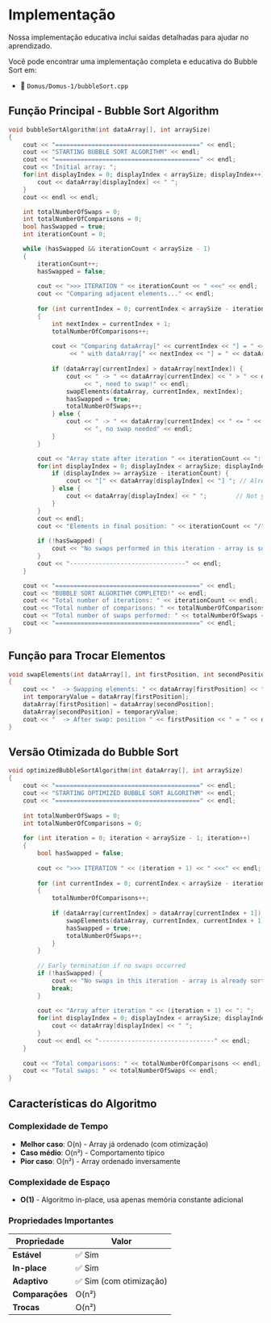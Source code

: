 # Implementação

Nossa implementação educativa inclui saídas detalhadas para ajudar no aprendizado.

Você pode encontrar uma implementação completa e educativa do Bubble Sort em:

<resource src="../../../Domus/Domus-1/bubbleSort.cpp">

- 📁 `Domus/Domus-1/bubbleSort.cpp`

</resource>


## Função Principal - Bubble Sort Algorithm

```cpp
void bubbleSortAlgorithm(int dataArray[], int arraySize)
{
    cout << "========================================" << endl;
    cout << "STARTING BUBBLE SORT ALGORITHM" << endl;
    cout << "========================================" << endl;
    cout << "Initial array: ";
    for(int displayIndex = 0; displayIndex < arraySize; displayIndex++) {
        cout << dataArray[displayIndex] << " ";
    }
    cout << endl << endl;

    int totalNumberOfSwaps = 0;
    int totalNumberOfComparisons = 0;
    bool hasSwapped = true;
    int iterationCount = 0;

    while (hasSwapped && iterationCount < arraySize - 1)
    {
        iterationCount++;
        hasSwapped = false;
        
        cout << ">>> ITERATION " << iterationCount << " <<<" << endl;
        cout << "Comparing adjacent elements..." << endl;
        
        for (int currentIndex = 0; currentIndex < arraySize - iterationCount; currentIndex++)
        {
            int nextIndex = currentIndex + 1;
            totalNumberOfComparisons++;
            
            cout << "Comparing dataArray[" << currentIndex << "] = " << dataArray[currentIndex] 
                 << " with dataArray[" << nextIndex << "] = " << dataArray[nextIndex];
            
            if (dataArray[currentIndex] > dataArray[nextIndex]) {
                cout << " -> " << dataArray[currentIndex] << " > " << dataArray[nextIndex] 
                     << ", need to swap!" << endl;
                swapElements(dataArray, currentIndex, nextIndex);
                hasSwapped = true;
                totalNumberOfSwaps++;
            } else {
                cout << " -> " << dataArray[currentIndex] << " <= " << dataArray[nextIndex] 
                     << ", no swap needed" << endl;
            }
        }

        cout << "Array state after iteration " << iterationCount << ": ";
        for(int displayIndex = 0; displayIndex < arraySize; displayIndex++) {
            if (displayIndex >= arraySize - iterationCount) {
                cout << "[" << dataArray[displayIndex] << "] "; // Already sorted elements
            } else {
                cout << dataArray[displayIndex] << " ";        // Not yet sorted elements
            }
        }
        cout << endl;
        cout << "Elements in final position: " << iterationCount << "/" << arraySize << endl;
        
        if (!hasSwapped) {
            cout << "No swaps performed in this iteration - array is sorted!" << endl;
        }
        cout << "--------------------------------" << endl;
    }

    cout << "========================================" << endl;
    cout << "BUBBLE SORT ALGORITHM COMPLETED!" << endl;
    cout << "Total number of iterations: " << iterationCount << endl;
    cout << "Total number of comparisons: " << totalNumberOfComparisons << endl;
    cout << "Total number of swaps performed: " << totalNumberOfSwaps << endl;
    cout << "========================================" << endl;
}
```

## Função para Trocar Elementos

```cpp
void swapElements(int dataArray[], int firstPosition, int secondPosition)
{
    cout << "  -> Swapping elements: " << dataArray[firstPosition] << " (position " << firstPosition << ") <-> " << dataArray[secondPosition] << " (position " << secondPosition << ")" << endl;
    int temporaryValue = dataArray[firstPosition];
    dataArray[firstPosition] = dataArray[secondPosition];
    dataArray[secondPosition] = temporaryValue;
    cout << "  -> After swap: position " << firstPosition << " = " << dataArray[firstPosition] << ", position " << secondPosition << " = " << dataArray[secondPosition] << endl;
}
```

## Versão Otimizada do Bubble Sort

```cpp
void optimizedBubbleSortAlgorithm(int dataArray[], int arraySize)
{
    cout << "========================================" << endl;
    cout << "STARTING OPTIMIZED BUBBLE SORT ALGORITHM" << endl;
    cout << "========================================" << endl;
    
    int totalNumberOfSwaps = 0;
    int totalNumberOfComparisons = 0;
    
    for (int iteration = 0; iteration < arraySize - 1; iteration++)
    {
        bool hasSwapped = false;
        
        cout << ">>> ITERATION " << (iteration + 1) << " <<<" << endl;
        
        for (int currentIndex = 0; currentIndex < arraySize - iteration - 1; currentIndex++)
        {
            totalNumberOfComparisons++;
            
            if (dataArray[currentIndex] > dataArray[currentIndex + 1]) {
                swapElements(dataArray, currentIndex, currentIndex + 1);
                hasSwapped = true;
                totalNumberOfSwaps++;
            }
        }
        
        // Early termination if no swaps occurred
        if (!hasSwapped) {
            cout << "No swaps in this iteration - array is already sorted!" << endl;
            break;
        }
        
        cout << "Array after iteration " << (iteration + 1) << ": ";
        for(int displayIndex = 0; displayIndex < arraySize; displayIndex++) {
            cout << dataArray[displayIndex] << " ";
        }
        cout << endl << "--------------------------------" << endl;
    }
    
    cout << "Total comparisons: " << totalNumberOfComparisons << endl;
    cout << "Total swaps: " << totalNumberOfSwaps << endl;
}
```

## Características do Algoritmo

### Complexidade de Tempo
- **Melhor caso**: O(n) - Array já ordenado (com otimização)
- **Caso médio**: O(n²) - Comportamento típico
- **Pior caso**: O(n²) - Array ordenado inversamente

### Complexidade de Espaço
- **O(1)** - Algoritmo in-place, usa apenas memória constante adicional

### Propriedades Importantes

| Propriedade | Valor |
|-------------|-------|
| **Estável** | ✅ Sim |
| **In-place** | ✅ Sim |
| **Adaptivo** | ✅ Sim (com otimização) |
| **Comparações** | O(n²) |
| **Trocas** | O(n²) |
